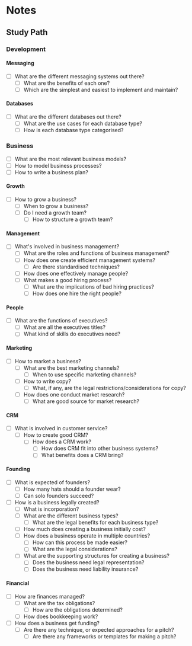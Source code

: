 # Notes

## Study Path

### Development

#### Messaging

* [  ] What are the different messaging systems out there?
    * [  ] What are the benefits of each one?
    * [  ] Which are the simplest and easiest to implement and maintain?

#### Databases

* [  ] What are the different databases out there?
    * [  ] What are the use cases for each database type?
    * [  ] How is each database type categorised?

### Business

* [ ] What are the most relevant business models?
* [ ] How to model business processes?
* [ ] How to write a business plan?

#### Growth

* [ ] How to grow a business?
    * [ ] When to grow a business?
    * [ ] Do I need a growth team?
        * [ ] How to structure a growth team?

#### Management

* [ ] What's involved in business management?
    * [ ] What are the roles and functions of business management?
    * [ ] How does one create efficient management systems?
        * [ ] Are there standardised techniques?
    * [ ] How does one effectively manage people?
    * [ ] What makes a good hiring process?
        * [ ] What are the implications of bad hiring practices?
        * [ ] How does one hire the right people?

#### People

* [ ] What are the functions of executives?
    * [ ] What are all the executives titles?
    * [ ] What kind of skills do executives need?

#### Marketing

* [ ] How to market a business?
    * [ ] What are the best marketing channels?
        * [ ] When to use specific marketing channels? 
    * [ ] How to write copy?
        * [ ] What, if any, are the legal restrictions/considerations for copy?
    * [ ] How does one conduct market research?
        * [ ] What are good source for market research?

#### CRM

* [ ] What is involved in customer service?
    * [ ] How to create good CRM?
        * [ ] How does a CRM work?
            * [ ] How does CRM fit into other business systems?
            * [ ] What benefits does a CRM bring?

#### Founding

* [ ] What is expected of founders?
    * [ ] How many hats should a founder wear?
    * [ ] Can solo founders succeed?
* [ ] How is a business legally created?
    * [ ] What is incorporation?
    * [ ] What are the different business types?
        * [ ] What are the legal benefits for each business type?
    * [ ] How much does creating a business initially cost?
    * [ ] How does a business operate in multiple countries?
        * [ ] How can this process be made easier?
        * [ ] What are the legal considerations?
    * [ ] What are the supporting structures for creating a business?
        * [ ] Does the business need legal representation?
        * [ ] Does the business need liability insurance?

#### Financial

* [ ] How are finances managed?
    * [ ] What are the tax obligations?
        * [ ] How are the obligations determined?
    * [ ] How does bookkeeping work?
* [ ] How does a business get funding?
    * [ ] Are there any technique, or expected approaches for a pitch?
        * [ ] Are there any frameworks or templates for making a pitch? 
